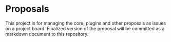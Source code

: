 # Proposals

This project is for managing the core, plugins and other proposals as issues on a project board. Finalized version of the proposal will be committed as a markdown document to this repository.
